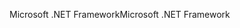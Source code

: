 <span data-ttu-id="0bf3d-101">Microsoft .NET Framework</span><span class="sxs-lookup"><span data-stu-id="0bf3d-101">Microsoft .NET Framework</span></span>